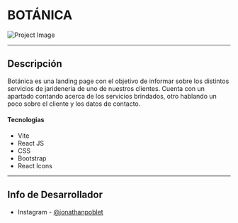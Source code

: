# BOTÁNICA

![Project Image](https://github.com/jonathanpoblet/jardineria/assets/106752020/35bdaee9-7449-477f-a53d-86b0af573505)

---

## Descripción

Botánica es una landing page con el objetivo de informar sobre los distintos servicios de jarideneria de uno de nuestros clientes. Cuenta con un apartado contando acerca de los servicios brindados, otro hablando un poco sobre el cliente y los datos de contacto. 

#### Tecnologias

- Vite
- React JS
- CSS
- Bootstrap
- React Icons

---

## Info de Desarrollador

- Instagram - [@jonathanpoblet](https://www.instagram.com/jonathan_poblet/)
